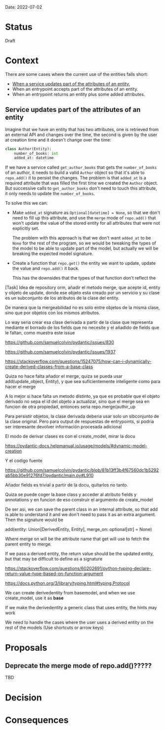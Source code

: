 Date: 2022-07-02

# Status
<!-- What is the status? Draft, Proposed, Accepted, Rejected, Deprecated or Superseded?
-->
Draft

# Context
<!-- What is the issue that we're seeing that is motivating this decision or change? -->
There are some cases where the current use of the entities falls short:

* [When a service updates part of the attributes of an entity.](#service-updates-part-of-the-attributes-of-an-entity)
* When an entrypoint accepts part of the attributes of an entity.
* When an entrypoint returns an entity plus some added attributes.

## Service updates part of the attributes of an entity

Imagine that we have an entity that has two attributes, one is retrieved from an
external API and changes over the time, the second is given by the user at
creation time and it doesn't change over the time:

```python
class Author(Entity):
    number_of_books: int
    added_at: datetime
```

If we have a service called `get_author_books` that gets the `number_of_books`
of an author, it needs to build a valid `Author` object so that it's able to
`repo.add()` it to persist the changes. The problem is that `added_at` is
a required attribute that was filled the first time we created the `Author`
object. But successive calls to `get_author_books` don't need to touch this
attribute, it only needs to update the `number_of_books`.

To solve this we can:

* Make `added_at` signature as `Optional[datetime] = None`, so that we don't
    need to fill up this attribute, and use the `merge` mode of `repo.add()`
    that won't update the value of the stored entity for all attributes that
    were not explicitly set.

    The problem with this approach is that we don't want `added_at` to be `None`
    for the rest of the program, so we would be tweaking the types of the
    model to be able to update part of the model, but actually we will be
    breaking the expected model signature.

* Create a function that `repo.get()` the entity we want to update, update the
    value and `repo.add()` it back.

    This has the downsides that the types of that function don't reflect the




<!-------------------8<------------------->

 [Task] Idea de repository orm, añadir el metodo merge, que acepte id, entity y objeto de update, donde ese objeto esta creado por un servicio y su clase es un subconjunto de los atributos de la clase del entity.

De manera que la mergeabilidad no es solo entre objetos de la misma clase, sino que por objetos con los mismos atributos.

Lo way seria crear esa clase derivada a partir de la clase que representa mediante el borrado de los fields que no necesite y el añadido de fields que le faltan, como muestra este issue

https://github.com/samuelcolvin/pydantic/issues/830

https://github.com/samuelcolvin/pydantic/issues/1937

https://stackoverflow.com/questions/15247075/how-can-i-dynamically-create-derived-classes-from-a-base-class


Quiza no hace falta añador el merge, quiza se pueda usar add(update_object, Entity), y que sea suficientemente inteligente como para hacer el merge

A lo mejor si hace falta un metodo distinto, ya que es probable que el objeto derivado no sepa el id del objeto a actualizar, sino que el merge sea en funcion de otra propiedad, entonces seria repo.merge(authir_up

Para persistir objetos, la clase derivada deberia usar solo un sibconjunto de la clase original. Pero para output de respuestas de entrypoints, si podria ser interesante devolver información procesada adicional

El modo de derivar clases es con el create_model, mirar la docu

https://pydantic-docs.helpmanual.io/usage/models/#dynamic-model-creation

Y el codigo fuente

https://github.com/samuelcolvin/pydantic/blob/81b13ff3b4f67560dc1b5292ab5bb30e91276fd7/pydantic/main.py#L910

Añador fields es trivial a partir de la docu, quitarlos no tanto.

Quiza se puede coger la.base class y acceder al atributo fields y annotations y en funcion de eso construir el argumento de create_model

De ser asi, we can save the parent class in an internal attribute, so that add is able to understand it and we don't need to pass it as an extra argument. Then the signature would be

add(entity: Union[DerivedEntity, Entity], merge_on: optional[str] = None)

Where merge on will be the attribute name that get will use to fetch the parent entity to merge.

If we pass a derived entity, the return value should be the updated entity, but that may be difficult to define as a signature

https://stackoverflow.com/questions/60202691/python-typing-declare-return-value-type-based-on-function-argument

https://docs.python.org/3/library/typing.html#typing.Protocol

We can create derivedentity from basemodel, and when we use create_model, use it as __base__

If we make the derivedentity a generic class that uses entity, the hints may work

We need to handle the cases where the user uses a derived entity on the rest of the models (Use shortcuts or arrow keys)
<!-------------------8<------------------->

# Proposals
<!-- What are the possible solutions to the problem described in the context -->

## Deprecate the merge mode of repo.add()?????

TBD

# Decision
<!-- What is the change that we're proposing and/or doing? -->

# Consequences
<!-- What becomes easier or more difficult to do because of this change? -->
